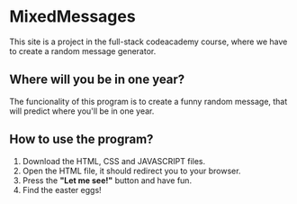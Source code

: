 # MixedMessages

This site is a project in the full-stack codeacademy course, where we have to create a random message generator.

## Where will you be in one year?

The funcionality of this program is to create a funny random message, that will predict where you'll be in one year. 

## How to use the program?

1. Download the HTML, CSS and JAVASCRIPT files.
2. Open the HTML file, it should redirect you to your browser.
3. Press the **"Let me see!"** button and have fun.
4. Find the easter eggs!
